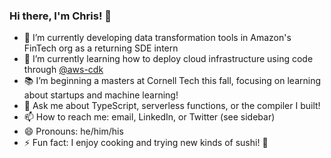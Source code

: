 ### Hi there, I'm Chris! 👋

<!--
**Chriscbr/Chriscbr** is a ✨ _special_ ✨ repository because its `README.md` (this file) appears on your GitHub profile.

Here are some ideas to get you started:

- 🔭 I’m currently working on ...
- 🌱 I’m currently learning ...
- 👯 I’m looking to collaborate on ...
- 🤔 I’m looking for help with ...
- 💬 Ask me about ...
- 📫 How to reach me: ...
- 😄 Pronouns: ...
- ⚡ Fun fact: ...
-->

<!--
[![Top Langs](https://github-readme-stats.vercel.app/api/top-langs/?username=Chriscbr&hide=html,css)](https://github.com/anuraghazra/github-readme-stats)
-->

- 🔭 I’m currently developing data transformation tools in Amazon's FinTech org as a returning SDE intern
- 🌱 I’m currently learning how to deploy cloud infrastructure using code through [@aws-cdk](https://github.com/aws/aws-cdk)
- 📚 I’m beginning a masters at Cornell Tech this fall, focusing on learning about startups and machine learning!
- 💬 Ask me about TypeScript, serverless functions, or the compiler I built!
- 📫 How to reach me: email, LinkedIn, or Twitter (see sidebar)
- 😄 Pronouns: he/him/his
- ⚡ Fun fact: I enjoy cooking and trying new kinds of sushi! 🍣
